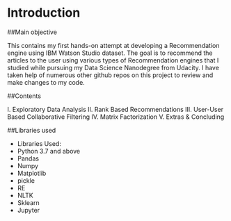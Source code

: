 # Introduction

##Main objective

This contains my first hands-on attempt at developing a Recommendation engine using IBM Watson Studio dataset. The goal is to recommend the articles to the user using various types of Recommendation engines that I studied while pursuing my Data Science Nanodegree from Udacity. I have taken help of numerous other github repos on this project to review and make changes to my code.

##Contents

I. Exploratory Data Analysis
II. Rank Based Recommendations
III. User-User Based Collaborative Filtering
IV. Matrix Factorization
V. Extras & Concluding

##Libraries used
- Libraries Used:
- Python 3.7 and above
- Pandas
- Numpy
- Matplotlib
- pickle
- RE
- NLTK
- Sklearn
- Jupyter
